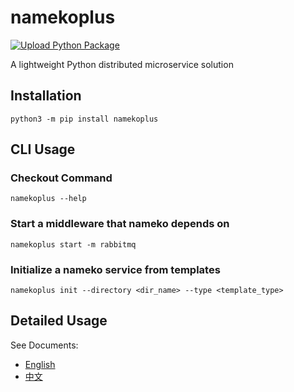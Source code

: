 # namekoplus

[![Upload Python Package](https://github.com/Bryanthelol/namekoplus/actions/workflows/python-publish.yml/badge.svg?event=release)](https://github.com/Bryanthelol/namekoplus/actions/workflows/python-publish.yml)

A lightweight Python distributed microservice solution

## Installation

```shell
python3 -m pip install namekoplus
```


## CLI Usage

### Checkout Command

```shell
namekoplus --help
```

### Start a middleware that nameko depends on

```shell
namekoplus start -m rabbitmq
```

### Initialize a nameko service from templates

```shell
namekoplus init --directory <dir_name> --type <template_type>
```


## Detailed Usage

See Documents: 

- [English](https://murl.vip/TwML)
- [中文](https://murl.vip/B0O9)